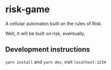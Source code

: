# risk-game

A cellular automaton built on the rules of Risk.

Well, it will be built on risk, eventually.

## Development instructions

`yarn install` and `yarn dev`, visit `localhost:1234`
